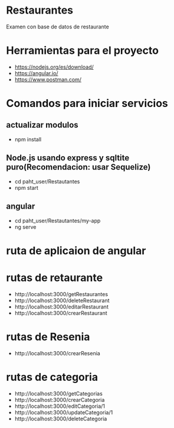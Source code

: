 # Restaurantes
Examen con base de datos de restaurante
# Herramientas para el proyecto
- https://nodejs.org/es/download/
- https://angular.io/
- https://www.postman.com/
# Comandos para iniciar servicios
## actualizar modulos
- npm install
## Node.js usando express y sqltite puro(Recomendacion: usar Sequelize)
- cd paht_user/Restautantes
- npm start
## angular
- cd paht_user/Restautantes/my-app
- ng serve
# ruta de aplicaion de angular
# rutas de retaurante
- http://localhost:3000/getRestaurantes
- http://localhost:3000/deleteRestaurant 
- http://localhost:3000/editarRestaurant
- http://localhost:3000/crearRestaurant
# rutas de Resenia
- http://localhost:3000/crearResenia
# rutas de categoria
- http://localhost:3000/getCategorias
- http://localhost:3000/crearCategoria
- http://localhost:3000/editCategoria/1
- http://localhost:3000/updateCategoria/1
- http://localhost:3000/deleteCategoria
